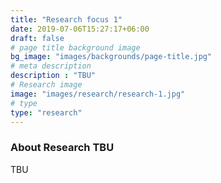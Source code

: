 ```yaml
---
title: "Research focus 1"
date: 2019-07-06T15:27:17+06:00
draft: false
# page title background image
bg_image: "images/backgrounds/page-title.jpg"
# meta description
description : "TBU"
# Research image
image: "images/research/research-1.jpg"
# type
type: "research"
---
```


### About Research TBU

TBU
